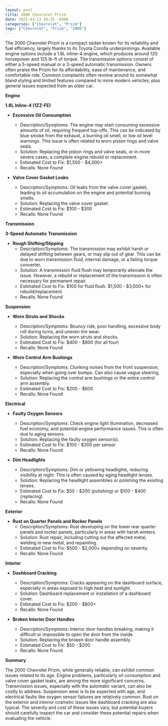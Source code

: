 ```yaml
---
layout: post
title: 2000 Chevrolet Prizm
date: 2025-03-13 10:25 -0400
categories: ["Chevrolet", "Prizm"]
tags: ["Chevrolet", "Prizm", "2000"]
---
```

The 2000 Chevrolet Prizm is a compact sedan known for its reliability and fuel efficiency, largely thanks to its Toyota Corolla underpinnings. Available engine options include a 1.8L inline-4 engine, which produces around 120 horsepower and 125 lb-ft of torque. The transmission options consist of either a 5-speed manual or a 3-speed automatic transmission. Owners often praise the Prizm for its affordability, ease of maintenance, and comfortable ride. Common complaints often revolve around its somewhat bland styling and limited features compared to more modern vehicles, plus general issues expected from an older car.

**Engine**

**1.8L Inline-4 (1ZZ-FE)**

*   **Excessive Oil Consumption**
    *   Description/Symptoms: The engine may start consuming excessive amounts of oil, requiring frequent top-offs. This can be indicated by blue smoke from the exhaust, a burning oil smell, or low oil level warnings. This issue is often related to worn piston rings and valve seals.
    *   Solution: Replacing the piston rings and valve seals, or in more severe cases, a complete engine rebuild or replacement.
    *   Estimated Cost to Fix: $1,500 - $4,000+
    *   Recalls: None Found

*   **Valve Cover Gasket Leaks**
    *   Description/Symptoms: Oil leaks from the valve cover gasket, leading to oil accumulation on the engine and potential burning smells.
    *   Solution: Replacing the valve cover gasket.
    *   Estimated Cost to Fix: $100 - $300
    *   Recalls: None Found

**Transmission**

**3-Speed Automatic Transmission**

*   **Rough Shifting/Slipping**
    *   Description/Symptoms: The transmission may exhibit harsh or delayed shifting between gears, or may slip out of gear. This can be due to worn transmission fluid, internal damage, or a failing torque converter.
    *   Solution: A transmission fluid flush may temporarily alleviate the issue. However, a rebuild or replacement of the transmission is often necessary for permanent repair.
    *   Estimated Cost to Fix: $100 for fluid flush. $1,500 - $3,000+ for rebuild/replacement.
    *   Recalls: None Found

**Suspension**

*   **Worn Struts and Shocks**
    *   Description/Symptoms: Bouncy ride, poor handling, excessive body roll during turns, and uneven tire wear.
    *   Solution: Replacing the worn struts and shocks.
    *   Estimated Cost to Fix: $400 - $800 (for all four)
    *   Recalls: None Found

*   **Worn Control Arm Bushings**
    *   Description/Symptoms: Clunking noises from the front suspension, especially when going over bumps. Can also cause vague steering.
    *   Solution: Replacing the control arm bushings or the entire control arm assembly.
    *   Estimated Cost to Fix: $200 - $600
    *   Recalls: None Found

**Electrical**

*   **Faulty Oxygen Sensors**
    *   Description/Symptoms: Check engine light illumination, decreased fuel economy, and potential engine performance issues. This is often due to aging sensors.
    *   Solution: Replacing the faulty oxygen sensor(s).
    *   Estimated Cost to Fix: $100 - $300 per sensor
    *   Recalls: None Found

*   **Dim Headlights**
    *   Description/Symptoms: Dim or yellowing headlights, reducing visibility at night. This is often caused by aging headlight lenses.
    *   Solution: Replacing the headlight assemblies or polishing the existing lenses.
    *   Estimated Cost to Fix: $50 - $200 (polishing) or $100 - $400 (replacing)
    *   Recalls: None Found

**Exterior**

*   **Rust on Quarter Panels and Rocker Panels**
    *   Description/Symptoms: Rust developing on the lower rear quarter panels and rocker panels, particularly in areas with harsh winters.
    *   Solution: Rust repair, including cutting out the affected metal, welding in new metal, and repainting.
    *   Estimated Cost to Fix: $500 - $2,000+ depending on severity.
    *   Recalls: None Found

**Interior**

*   **Dashboard Cracking**
    *   Description/Symptoms: Cracks appearing on the dashboard surface, especially in areas exposed to high heat and sunlight.
    *   Solution: Dashboard replacement or installation of a dashboard cover.
    *   Estimated Cost to Fix: $200 - $800+
    *   Recalls: None Found

*   **Broken Interior Door Handles**
    *   Description/Symptoms: Interior door handles breaking, making it difficult or impossible to open the door from the inside.
    *   Solution: Replacing the broken door handle assembly.
    *   Estimated Cost to Fix: $50 - $200
    *   Recalls: None Found

**Summary**

The 2000 Chevrolet Prizm, while generally reliable, can exhibit common issues related to its age. Engine problems, particularly oil consumption and valve cover gasket leaks, are among the more significant concerns. Transmission issues, especially with the automatic variant, can also be costly to address. Suspension wear is to be expected with age, and electrical faults like oxygen sensor failures are relatively common. Rust on the exterior and interior cosmetic issues like dashboard cracking are also typical. The severity and cost of these issues vary, but potential buyers should carefully inspect the car and consider these potential repairs when evaluating the vehicle.


